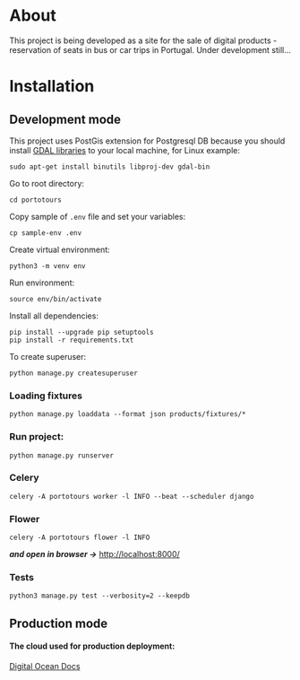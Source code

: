 # About

This project is being developed as a site for the sale of digital products - reservation of seats in bus or car trips in Portugal.
Under development still...

# Installation

## Development mode
This project uses PostGis extension for Postgresql DB because you should install
[GDAL libraries](https://docs.djangoproject.com/en/5.0/ref/contrib/gis/gdal/) to your local machine, for Linux example:
```
sudo apt-get install binutils libproj-dev gdal-bin
```

Go to root directory:
```
cd portotours
```

Copy sample of `.env` file and set your variables:
```
cp sample-env .env
```

Create virtual environment:
```
python3 -m venv env
```

Run environment: 
```
source env/bin/activate
```

Install all dependencies:
```
pip install --upgrade pip setuptools
pip install -r requirements.txt
```
To create superuser:
```
python manage.py createsuperuser
```
### Loading fixtures
```
python manage.py loaddata --format json products/fixtures/*
```

### Run project:
```
python manage.py runserver
```

### Celery
```
celery -A portotours worker -l INFO --beat --scheduler django
```
### Flower
```
celery -A portotours flower -l INFO
```


***and open in browser ->*** [http://localhost:8000/](http://localhost:8000/)

### Tests
```
python3 manage.py test --verbosity=2 --keepdb
```
## Production mode

#### The cloud used for production deployment: 
[Digital Ocean Docs](https://docs.digitalocean.com/products/)

